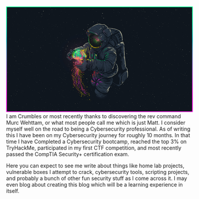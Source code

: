 ![Astronaut Jellyfish](docs/assets/images/AstronautJellyfish.png)
I am Crumbles or most recently thanks to discovering the rev command Murc Wehttam, or what most people call me which is just Matt. I consider myself well on the road to being a Cybersecurity professional. As of writing this I have been on my Cybersecurity journey for roughly 10 months. In that time I have Completed a Cybersecurity bootcamp, reached the top 3% on TryHackMe, participated in my first CTF competition, and most recently passed the CompTIA Security+ certification exam. 

Here you can expect to see me write about things like home lab projects, vulnerable boxes I attempt to crack, cybersecurity tools, scripting projects, and probably a bunch of other fun security stuff as I come across it. I may even blog about creating this blog which will be a learning experience in itself. 

